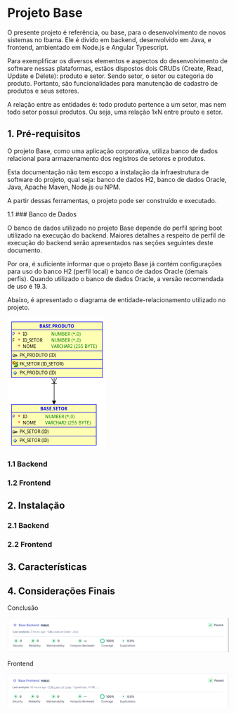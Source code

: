 # Projeto Base

O presente projeto é referência, ou base, para o desenvolvimento de novos sistemas no Ibama. Ele é divido em backend, desenvolvido em Java, e frontend, ambientado em Node.js e Angular Typescript.

Para exemplificar os diversos elementos e aspectos do desenvolvimento de software nessas plataformas, estãos dispostos dois CRUDs (Create, Read, Update e Delete): produto e setor. Sendo setor, o setor ou categoria do produto. Portanto, são funcionalidades para manutenção de cadastro de produtos e seus setores.

A relação entre as entidades é: todo produto pertence a um setor, mas nem todo setor possui produtos. Ou seja, uma relação 1xN entre prouto e setor.

## 1. Pré-requisitos

O projeto Base, como uma aplicação corporativa, utiliza banco de dados relacional para armazenamento dos registros de setores e produtos.

Esta documentação não tem escopo a instalação da infraestrutura de software do projeto, qual seja: banco de dados H2, banco de dados Oracle, Java, Apache Maven, Node.js ou NPM.

A partir dessas ferramentas, o projeto pode ser construído e executado.

1.1 ### Banco de Dados

O banco de dados utilizado no projeto Base depende do perfil spring boot utilizado na execução do backend. Maiores detalhes a respeito de perfil de execução do backend serão apresentados nas seções seguintes deste documento.

Por ora, é suficiente informar que o projeto Base já contém configurações para uso do banco H2 (perfil local) e banco de dados Oracle (demais perfis). Quando utilizado o banco de dados Oracle, a versão recomendada de uso é 19.3.

Abaixo, é apresentado o diagrama de entidade-relacionamento utilizado no projeto.

![!](assets/er.png)

### 1.1 Backend

### 1.2 Frontend

## 2. Instalação

### 2.1 Backend

### 2.2 Frontend

## 3. Características

## 4. Considerações Finais

Conclusão

![!](assets/indicador-qualidade-backend.png)

Frontend

![!](assets/indicador-qualidade-frontend.png)
